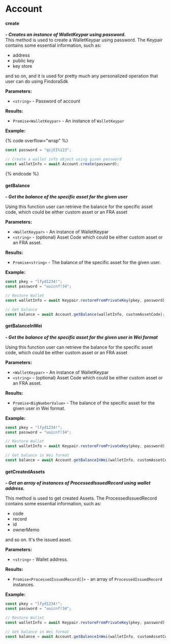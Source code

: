 # Account



#### create[​](https://wiki.findora.org/docs/developers/utxo/sdk-api/sdk\_api\_account#create) <a href="#create" id="create"></a>

_**- Creates an instance of WalletKeypar using password.**_\
This method is used to create a WalletKeypar using password. The Keypair contains some essential information, such as:

* &#x20; address
* &#x20; public key
* &#x20; key store

and so on, and it is used for pretty much any personalized operation that user can do using FindoraSdk

**Parameters:**[**​**](https://wiki.findora.org/docs/developers/utxo/sdk-api/sdk\_api\_account#parameters)

* &#x20; `<string>` - Password of account

**Results:**[**​**](https://wiki.findora.org/docs/developers/utxo/sdk-api/sdk\_api\_account#results)

* &#x20; `Promise<WalletKeypar>` - An instance of `WalletKeypar`

**Example:**[**​**](https://wiki.findora.org/docs/developers/utxo/sdk-api/sdk\_api\_account#example)

{% code overflow="wrap" %}
```typescript
const password = "qsjEI%123";

// Create a wallet info object using given password
const walletInfo = await Account.create(password);
```
{% endcode %}

#### getBalance[​](https://wiki.findora.org/docs/developers/utxo/sdk-api/sdk\_api\_account#getbalance) <a href="#getbalance" id="getbalance"></a>

_**- Get the balance of the specific asset for the given user**_

Using this function user can retrieve the balance for the specific asset code, which could be either custom asset or an FRA asset

**Parameters:**[**​**](https://wiki.findora.org/docs/developers/utxo/sdk-api/sdk\_api\_account#parameters-1)

* &#x20; `<WalletKeypar>` - An instance of WalletKeypar
* &#x20; `<string>` - (optional) Asset Code which could be either custom asset or an FRA asset.

**Results:**[**​**](https://wiki.findora.org/docs/developers/utxo/sdk-api/sdk\_api\_account#results-1)

* &#x20; `Promise<string>` - The balance of the specific asset for the given user.

**Example:**[**​**](https://wiki.findora.org/docs/developers/utxo/sdk-api/sdk\_api\_account#example-1)

```typescript
const pkey = "lfyd1234!";
const password = "uuicnf!34";

// Restore Wallet
const walletInfo = await Keypair.restoreFromPrivateKey(pkey, password);

// Get balance
const balance = await Account.getBalance(walletInfo, customAssetCode);
```

#### getBalanceInWei[​](https://wiki.findora.org/docs/developers/utxo/sdk-api/sdk\_api\_account#getbalanceinwei) <a href="#getbalanceinwei" id="getbalanceinwei"></a>

_**- Get the balance of the specific asset for the given user in Wei format**_

Using this function user can retrieve the balance for the specific asset code, which could be either custom asset or an FRA asset

**Parameters:**[**​**](https://wiki.findora.org/docs/developers/utxo/sdk-api/sdk\_api\_account#parameters-2)

* &#x20; `<WalletKeypar>` - An instance of WalletKeypar
* &#x20; `<string>` - (optional) Asset Code which could be either custom asset or an FRA asset.

**Results:**[**​**](https://wiki.findora.org/docs/developers/utxo/sdk-api/sdk\_api\_account#results-2)

* &#x20; `Promise<BigNumberValue>` - The balance of the specific asset for the given user in Wei format.

**Example:**[**​**](https://wiki.findora.org/docs/developers/utxo/sdk-api/sdk\_api\_account#example-2)

```typescript
const pkey = "lfyd1234!";
const password = "uuicnf!34";

// Restore Wallet
const walletInfo = await Keypair.restoreFromPrivateKey(pkey, password);

// Get balance in Wei format
const balance = await Account.getBalanceInWei(walletInfo, customAssetCode);
```

#### getCreatedAssets[​](https://wiki.findora.org/docs/developers/utxo/sdk-api/sdk\_api\_account#getcreatedassets) <a href="#getcreatedassets" id="getcreatedassets"></a>

_**- Get an array of instances of ProcessedIssuedRecord using wallet address.**_

This method is used to get created Assets. The ProcessedIssuedRecord contains some essential information, such as:

* &#x20; code
* &#x20; record
* &#x20; id
* &#x20; ownerMemo

and so on. It's the issued asset.

**Parameters:**[**​**](https://wiki.findora.org/docs/developers/utxo/sdk-api/sdk\_api\_account#parameters-3)

* &#x20; `<string>` - Wallet address.

**Results:**[**​**](https://wiki.findora.org/docs/developers/utxo/sdk-api/sdk\_api\_account#results-3)

* &#x20; `Promise<ProcessedIssuedRecord[]>` - an array of `ProcessedIssuedRecord` instances.

**Example:**[**​**](https://wiki.findora.org/docs/developers/utxo/sdk-api/sdk\_api\_account#example-3)

```typescript
const pkey = "lfyd1234!";
const password = "uuicnf!34";

// Restore Wallet
const walletInfo = await Keypair.restoreFromPrivateKey(pkey, password);

// Get balance in Wei format
const balance = await Account.getBalanceInWei(walletInfo, customAssetCode);
```
